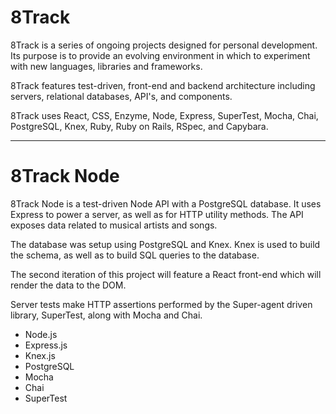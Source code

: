 # 8Track  

8Track is a series of ongoing projects designed for personal development. Its purpose is to provide an evolving environment in which to experiment with new languages, libraries and frameworks.

8Track features test-driven, front-end and backend architecture including servers, relational databases, API's, and components.

8Track uses React, CSS, Enzyme, Node, Express, SuperTest, Mocha, Chai, PostgreSQL, Knex, Ruby, Ruby on Rails, RSpec, and Capybara.

-----

# 8Track Node

8Track Node is a test-driven Node API with a PostgreSQL database. It uses Express to power a server, as well as for HTTP utility methods. The API exposes data related to musical artists and songs.

The database was setup using PostgreSQL and Knex. Knex is used to build the schema, as well as to build SQL queries to the database.

The second iteration of this project will feature a React front-end which will render the data to the DOM.

Server tests make HTTP assertions performed by the Super-agent driven library, SuperTest, along with Mocha and Chai.

* Node.js
* Express.js
* Knex.js
* PostgreSQL
* Mocha
* Chai
* SuperTest
